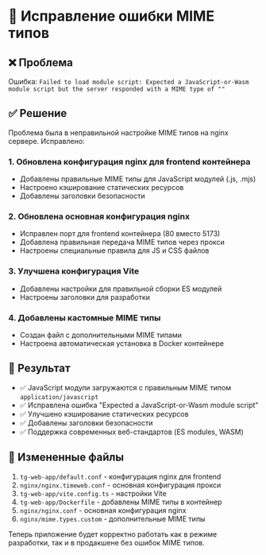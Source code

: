 # 🔧 Исправление ошибки MIME типов

## ❌ Проблема
Ошибка: `Failed to load module script: Expected a JavaScript-or-Wasm module script but the server responded with a MIME type of ""`

## ✅ Решение
Проблема была в неправильной настройке MIME типов на nginx сервере. Исправлено:

### 1. Обновлена конфигурация nginx для frontend контейнера
- Добавлены правильные MIME типы для JavaScript модулей (.js, .mjs)
- Настроено кэширование статических ресурсов
- Добавлены заголовки безопасности

### 2. Обновлена основная конфигурация nginx
- Исправлен порт для frontend контейнера (80 вместо 5173)
- Добавлена правильная передача MIME типов через прокси
- Настроены специальные правила для JS и CSS файлов

### 3. Улучшена конфигурация Vite
- Добавлены настройки для правильной сборки ES модулей
- Настроены заголовки для разработки

### 4. Добавлены кастомные MIME типы
- Создан файл с дополнительными MIME типами
- Настроена автоматическая установка в Docker контейнере

## 🚀 Результат
- ✅ JavaScript модули загружаются с правильным MIME типом `application/javascript`
- ✅ Исправлена ошибка "Expected a JavaScript-or-Wasm module script"
- ✅ Улучшено кэширование статических ресурсов
- ✅ Добавлены заголовки безопасности
- ✅ Поддержка современных веб-стандартов (ES modules, WASM)

## 📝 Измененные файлы
1. `tg-web-app/default.conf` - конфигурация nginx для frontend
2. `nginx/nginx.timeweb.conf` - основная конфигурация прокси
3. `tg-web-app/vite.config.ts` - настройки Vite
4. `tg-web-app/Dockerfile` - добавлены MIME типы в контейнер
5. `nginx/nginx.conf` - основная конфигурация nginx
6. `nginx/mime.types.custom` - дополнительные MIME типы

Теперь приложение будет корректно работать как в режиме разработки, так и в продакшене без ошибок MIME типов.